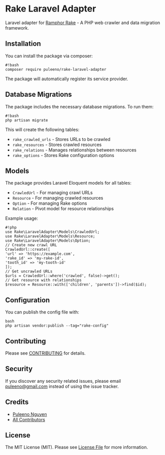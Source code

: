 # Rake Laravel Adapter

Laravel adapter for [Ramphor Rake](https://github.com/ramphor/rake) - A PHP web crawler and data migration framework.

## Installation

You can install the package via composer:

```
#!bash
composer require puleeno/rake-laravel-adapter
```


The package will automatically register its service provider.

## Database Migrations

The package includes the necessary database migrations. To run them:


```
#!bash
php artisan migrate
```


This will create the following tables:
- `rake_crawled_urls` - Stores URLs to be crawled
- `rake_resources` - Stores crawled resources
- `rake_relations` - Manages relationships between resources
- `rake_options` - Stores Rake configuration options

## Models

The package provides Laravel Eloquent models for all tables:

- `CrawledUrl` - For managing crawl URLs
- `Resource` - For managing crawled resources
- `Option` - For managing Rake options
- `Relation` - Pivot model for resource relationships

Example usage:


```
#!php
use Rake\LaravelAdapter\Models\CrawledUrl;
use Rake\LaravelAdapter\Models\Resource;
use Rake\LaravelAdapter\Models\Option;
// Create new crawl URL
CrawledUrl::create([
'url' => 'https://example.com',
'rake_id' => 'my-rake-id',
'tooth_id' => 'my-tooth-id'
]);
// Get uncrawled URLs
$urls = CrawledUrl::where('crawled', false)->get();
// Get resource with relationships
$resource = Resource::with(['children', 'parents'])->find($id);
```



## Configuration

You can publish the config file with:



```
bash
php artisan vendor:publish --tag="rake-config"

```


## Contributing

Please see [CONTRIBUTING](CONTRIBUTING.md) for details.

## Security

If you discover any security related issues, please email puleeno@gmail.com instead of using the issue tracker.

## Credits

- [Puleeno Nguyen](https://github.com/puleeno)
- [All Contributors](../../contributors)

## License

The MIT License (MIT). Please see [License File](LICENSE.md) for more information.

